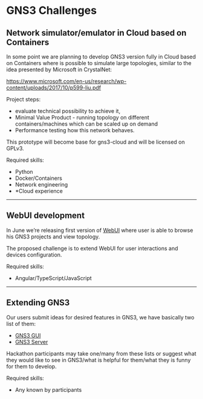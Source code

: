 # GNS3 Challenges

## Network simulator/emulator in Cloud based on Containers

In some point we are planning to develop GNS3 version fully in Cloud based on Containers where is possible to simulate large topologies, similar to the idea presented by Microsoft in CrystalNet:

https://www.microsoft.com/en-us/research/wp-content/uploads/2017/10/p599-liu.pdf

Project steps:
* evaluate technical possibility to achieve it,
* Minimal Value Product - running topology on different containers/machines which can be scaled up on demand
* Performance testing how this network behaves.

This prototype will become base for gns3-cloud and will be licensed on GPLv3. 

Required skills:
* Python
* Docker/Containers
* Network engineering
* *Cloud experience


***


## WebUI development

In June we’re releasing first version of [WebUI](https://github.com/GNS3/gns3-web-ui) where user is able to browse his GNS3 projects and view topology.

The proposed challenge is to extend WebUI for user interactions and devices configuration.

Required skills:
* Angular/TypeScript/JavaScript


***


## Extending GNS3 

Our users submit ideas for desired features in GNS3, we have basically two list of them:

* [GNS3 GUI](https://github.com/GNS3/gns3-gui/issues?q=is%3Aopen+is%3Aissue+label%3AEnhancement)
* [GNS3 Server](https://github.com/GNS3/gns3-server/issues?q=is%3Aopen+is%3Aissue+label%3AEnhancement)

Hackathon participants may take one/many from these lists or suggest what they would like to see in GNS3/what is helpful for them/what they is funny for them to develop.

Required skills:
* Any known by participants
